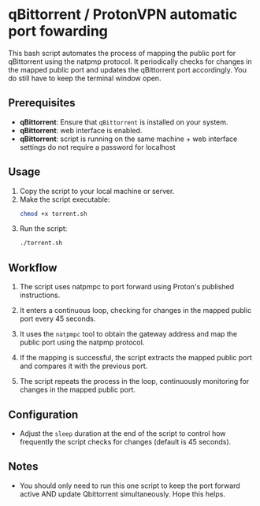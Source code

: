 # qBittorrent / ProtonVPN automatic port fowarding

This bash script automates the process of mapping the public port for qBittorrent using the natpmp protocol. It periodically checks for changes in the mapped public port and updates the qBittorrent port accordingly. You do still have to keep the terminal window open.

## Prerequisites

- **qBittorrent**: Ensure that `qBittorrent` is installed on your system.
- **qBittorrent**: web interface is enabled.
- **qBittorrent**: script is running on the same machine + web interface settings do not require a password for localhost 

## Usage

1. Copy the script to your local machine or server.
2. Make the script executable:
   ```bash
   chmod +x torrent.sh
   ```
3. Run the script:
   ```bash
   ./torrent.sh
   ```

## Workflow

1. The script uses natpmpc to port forward using Proton's published instructions.

2. It enters a continuous loop, checking for changes in the mapped public port every 45 seconds.

3. It uses the `natpmpc` tool to obtain the gateway address and map the public port using the natpmp protocol.

4. If the mapping is successful, the script extracts the mapped public port and compares it with the previous port.

5. The script repeats the process in the loop, continuously monitoring for changes in the mapped public port.

## Configuration

- Adjust the `sleep` duration at the end of the script to control how frequently the script checks for changes (default is 45 seconds).

## Notes

- You should only need to run this one script to keep the port forward active AND update Qbittorrent simultaneously. Hope this helps.
